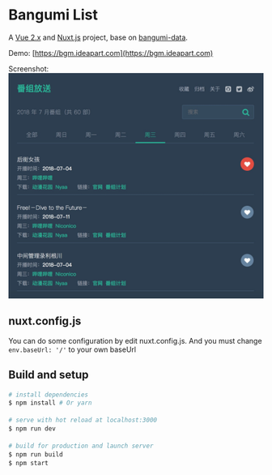 # Bangumi List

A [Vue 2.x](https://vuejs.org.cn) and [Nuxt.js](https://nuxtjs.org) project, base on [bangumi-data](https://github.com/bangumi-data/bangumi-data).

Demo: [https://bgm.ideapart.com](https://bgm.ideapart.com)

Screenshot: ![](/static/screenshot.jpg)

## nuxt.config.js

You can do some configuration by edit nuxt.config.js. And you must change
`env.baseUrl: '/'` to your own baseUrl

## Build and setup

``` bash
# install dependencies
$ npm install # Or yarn

# serve with hot reload at localhost:3000
$ npm run dev

# build for production and launch server
$ npm run build
$ npm start
```
